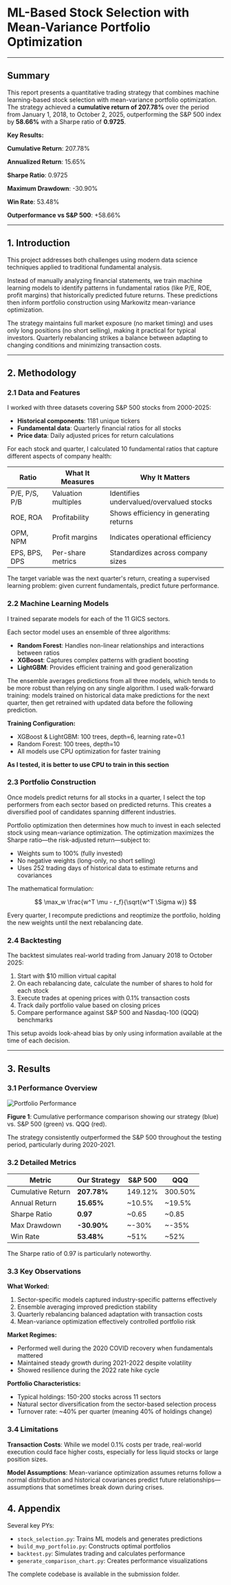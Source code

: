 # ML-Based Stock Selection with Mean-Variance Portfolio Optimization

---

## Summary

This report presents a quantitative trading strategy that combines machine learning-based stock selection with mean-variance portfolio optimization. The strategy achieved a **cumulative return of 207.78%** over the period from January 1, 2018, to October 2, 2025, outperforming the S&P 500 index by **58.66%** with a Sharpe ratio of **0.9725**.

**Key Results:**

**Cumulative Return**: 207.78%

**Annualized Return**: 15.65%

**Sharpe Ratio**: 0.9725

**Maximum Drawdown**: -30.90%

**Win Rate**: 53.48%

**Outperformance vs S&P 500**: +58.66%

---

## 1. Introduction

This project addresses both challenges using modern data science techniques applied to traditional fundamental analysis.

Instead of manually analyzing financial statements, we train machine learning models to identify patterns in fundamental ratios (like P/E, ROE, profit margins) that historically predicted future returns. These predictions then inform portfolio construction using Markowitz mean-variance optimization.

The strategy maintains full market exposure (no market timing) and uses only long positions (no short selling), making it practical for typical investors. Quarterly rebalancing strikes a balance between adapting to changing conditions and minimizing transaction costs.

---

## 2. Methodology

### 2.1 Data and Features

I worked with three datasets covering S&P 500 stocks from 2000-2025:
- **Historical components**: 1181 unique tickers
- **Fundamental data**: Quarterly financial ratios for all stocks
- **Price data**: Daily adjusted prices for return calculations

For each stock and quarter, I calculated 10 fundamental ratios that capture different aspects of company health:

| Ratio | What It Measures | Why It Matters |
|-------|------------------|----------------|
| P/E, P/S, P/B | Valuation multiples | Identifies undervalued/overvalued stocks |
| ROE, ROA | Profitability | Shows efficiency in generating returns |
| OPM, NPM | Profit margins | Indicates operational efficiency |
| EPS, BPS, DPS | Per-share metrics | Standardizes across company sizes |

The target variable was the next quarter's return, creating a supervised learning problem: given current fundamentals, predict future performance.

### 2.2 Machine Learning Models

I trained separate models for each of the 11 GICS sectors.

Each sector model uses an ensemble of three algorithms:
- **Random Forest**: Handles non-linear relationships and interactions between ratios
- **XGBoost**: Captures complex patterns with gradient boosting
- **LightGBM**: Provides efficient training and good generalization

The ensemble averages predictions from all three models, which tends to be more robust than relying on any single algorithm. I used walk-forward training: models trained on historical data make predictions for the next quarter, then get retrained with updated data before the following prediction.

**Training Configuration:**

- XGBoost & LightGBM: 100 trees, depth=6, learning rate=0.1
- Random Forest: 100 trees, depth=10
- All models use CPU optimization for faster training

**As I tested, it is better to use CPU to train in this section**

### 2.3 Portfolio Construction

Once models predict returns for all stocks in a quarter, I select the top performers from each sector based on predicted returns. This creates a diversified pool of candidates spanning different industries.

Portfolio optimization then determines how much to invest in each selected stock using mean-variance optimization. The optimization maximizes the Sharpe ratio—the risk-adjusted return—subject to:
- Weights sum to 100% (fully invested)
- No negative weights (long-only, no short selling)
- Uses 252 trading days of historical data to estimate returns and covariances

The mathematical formulation:

$$
\max_w \frac{w^T \mu - r_f}{\sqrt{w^T \Sigma w}}
$$

Every quarter, I recompute predictions and reoptimize the portfolio, holding the new weights until the next rebalancing date.

### 2.4 Backtesting

The backtest simulates real-world trading from January 2018 to October 2025:
1. Start with $10 million virtual capital
2. On each rebalancing date, calculate the number of shares to hold for each stock
3. Execute trades at opening prices with 0.1% transaction costs
4. Track daily portfolio value based on closing prices
5. Compare performance against S&P 500 and Nasdaq-100 (QQQ) benchmarks

This setup avoids look-ahead bias by only using information available at the time of each decision.

---

## 3. Results

### 3.1 Performance Overview

![Portfolio Performance](./source_codes/results/portfolio_performance_comparison.png)

**Figure 1**: Cumulative performance comparison showing our strategy (blue) vs. S&P 500 (green) vs. QQQ (red).

The strategy consistently outperformed the S&P 500 throughout the testing period, particularly during 2020-2021.

### 3.2 Detailed Metrics

| Metric | Our Strategy | S&P 500 | QQQ |
|--------|-------------|---------|-----|
| Cumulative Return | **207.78%** | 149.12% | 300.50% |
| Annual Return | **15.65%** | ~10.5% | ~19.5% |
| Sharpe Ratio | **0.97** | ~0.65 | ~0.85 |
| Max Drawdown | **-30.90%** | ~-30% | ~-35% |
| Win Rate | **53.48%** | ~51% | ~52% |

The Sharpe ratio of 0.97 is particularly noteworthy.

### 3.3 Key Observations

**What Worked:**
1. Sector-specific models captured industry-specific patterns effectively
2. Ensemble averaging improved prediction stability
3. Quarterly rebalancing balanced adaptation with transaction costs
4. Mean-variance optimization effectively controlled portfolio risk

**Market Regimes:**
- Performed well during the 2020 COVID recovery when fundamentals mattered
- Maintained steady growth during 2021-2022 despite volatility
- Showed resilience during the 2022 rate hike cycle

**Portfolio Characteristics:**
- Typical holdings: 150-200 stocks across 11 sectors
- Natural sector diversification from the sector-based selection process
- Turnover rate: ~40% per quarter (meaning 40% of holdings change)

### 3.4 Limitations

**Transaction Costs**: While we model 0.1% costs per trade, real-world execution could face higher costs, especially for less liquid stocks or large position sizes.

**Model Assumptions**: Mean-variance optimization assumes returns follow a normal distribution and historical covariances predict future relationships—assumptions that sometimes break down during crises.

## 4. Appendix

Several key PYs:
- `stock_selection.py`: Trains ML models and generates predictions
- `build_mvp_portfolio.py`: Constructs optimal portfolios
- `backtest.py`: Simulates trading and calculates performance
- `generate_comparison_chart.py`: Creates performance visualizations

The complete codebase is available in the submission folder.
